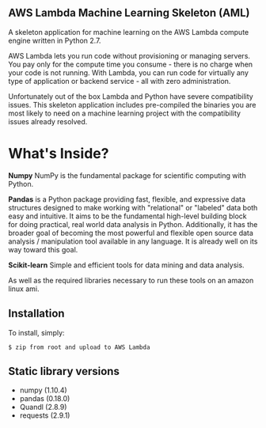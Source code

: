 ## AWS Lambda Machine Learning Skeleton (AML)

A skeleton application for machine learning on the AWS Lambda compute engine written in Python 2.7.

AWS Lambda lets you run code without provisioning or managing servers. You pay only for the compute time you consume - there is no charge when your code is not running. With Lambda, you can run code for virtually any type of application or backend service - all with zero administration.

Unfortunately out of the box Lambda and Python have severe compatibility issues. This skeleton application includes pre-compiled the binaries you are most likely to need on a machine learning project with the compatibility issues already resolved.


What's Inside?
=====================================

**Numpy** NumPy is the fundamental package for scientific computing with Python.

**Pandas** is a Python package providing fast, flexible, and expressive data structures designed to make working with "relational" or "labeled" data both easy and intuitive. It aims to be the fundamental high-level building block for doing practical, real world data analysis in Python. Additionally, it has the broader goal of becoming the most powerful and flexible open source data analysis / manipulation tool available in any language. It is already well on its way toward this goal.

**Scikit-learn** Simple and efficient tools for data mining and data analysis.


As well as the required libraries necessary to run these tools on an amazon linux ami.


Installation
------------

To install, simply:



    $ zip from root and upload to AWS Lambda


Static library versions
------------
- numpy (1.10.4)
- pandas (0.18.0)
- Quandl (2.8.9)
- requests (2.9.1)
